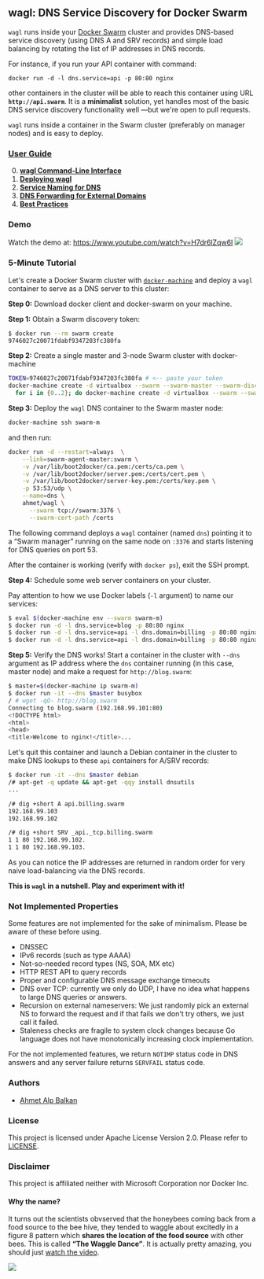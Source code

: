 ## wagl: DNS Service Discovery for Docker Swarm

`wagl` runs inside your [Docker Swarm][sw] cluster and provides
DNS-based service discovery (using DNS A and SRV records) and
simple load balancing by rotating the list of IP addresses in
DNS records.

For instance, if you run your API container with command:

    docker run -d -l dns.service=api -p 80:80 nginx

other containers in the cluster will be able to reach this container using URL
**`http://api.swarm`**. It is a **minimalist** solution, yet handles most of the
basic DNS service discovery functionality well ––but we're open to pull
requests.

`wagl` runs inside a container in the Swarm cluster (preferably on manager
nodes) and is easy to deploy.


### [User Guide](_docs/0-Index.md)

0. [**wagl Command-Line Interface**](_docs/1-Command-Line.md)
0. [**Deploying wagl**](_docs/2-Deploying.md)
0. [**Service Naming for DNS**](_docs/3-Service-Naming.md)
0. [**DNS Forwarding for External Domains**](_docs/4-External-DNS.md)
0. [**Best Practices**](_docs/5-Best-Practices.md)

### Demo

Watch the demo at: https://www.youtube.com/watch?v=H7dr6lZqw6I
[![](http://cl.ly/image/330U0j280J27/Image%202015-10-15%20at%201.03.49%20PM.png)](https://www.youtube.com/watch?v=H7dr6lZqw6I)

### 5-Minute Tutorial

Let's create a Docker Swarm cluster with [`docker-machine`][machine] and deploy
a `wagl` container to serve as a DNS server to this cluster:

**Step 0:** Download docker client and docker-swarm on your machine.

**Step 1:** Obtain a Swarm discovery token:

```sh
$ docker run --rm swarm create
9746027c20071fdabf9347203fc380fa 
```

**Step 2:** Create a single master and 3-node Swarm cluster with docker-machine

```sh
TOKEN=9746027c20071fdabf9347203fc380fa # <-- paste your token
docker-machine create -d virtualbox --swarm --swarm-master --swarm-discovery token://$TOKEN swarm-m && \
  for i in {0..2}; do docker-machine create -d virtualbox --swarm --swarm-discovery token://$TOKEN swarm-$i; done
```

**Step 3:** Deploy the `wagl` DNS container to the Swarm master node:

```sh
docker-machine ssh swarm-m
```

and then run:

```sh
docker run -d --restart=always  \
    --link=swarm-agent-master:swarm \
    -v /var/lib/boot2docker/ca.pem:/certs/ca.pem \
    -v /var/lib/boot2docker/server.pem:/certs/cert.pem \
    -v /var/lib/boot2docker/server-key.pem:/certs/key.pem \
    -p 53:53/udp \
    --name=dns \
    ahmet/wagl \
      --swarm tcp://swarm:3376 \
      --swarm-cert-path /certs
```

The following command deploys a `wagl` container (named `dns`) pointing it to a
“Swarm manager” running on the same node on `:3376` and starts listening for DNS
queries on port 53.

After the container is working (verify with `docker ps`), exit the SSH prompt.

**Step 4:** Schedule some web server containers on your cluster.

Pay attention to how we use Docker labels (`-l` argument) to name our services:

```sh
$ eval $(docker-machine env --swarm swarm-m)
$ docker run -d -l dns.service=blog -p 80:80 nginx
$ docker run -d -l dns.service=api -l dns.domain=billing -p 80:80 nginx
$ docker run -d -l dns.service=api -l dns.domain=billing -p 80:80 nginx
```

**Step 5:** Verify the DNS works! Start a container in the cluster
with `--dns` argument as IP address where the `dns` container running (in this
case, master node) and make a request for `http://blog.swarm`:

```sh
$ master=$(docker-machine ip swarm-m)
$ docker run -it --dns $master busybox
/ # wget -qO- http://blog.swarm
Connecting to blog.swarm (192.168.99.101:80)
<!DOCTYPE html>
<html>
<head>
<title>Welcome to nginx!</title>...
```
Let's quit this container and launch a Debian container in the cluster to make DNS lookups
to these `api` containers for A/SRV records:

```sh
$ docker run -it --dns $master debian
/# apt-get -q update && apt-get -qqy install dnsutils
...

/# dig +short A api.billing.swarm
192.168.99.103
192.168.99.102

/# dig +short SRV _api._tcp.billing.swarm
1 1 80 192.168.99.102.
1 1 80 192.168.99.103.
```

As you can notice the IP addresses are returned in random order for very naive
load-balancing via the DNS records.

**This is `wagl` in a nutshell. Play and experiment with it!**



### Not Implemented Properties

Some features are not implemented for the sake of minimalism. Please be aware of
these before using.

* DNSSEC
* IPv6 records (such as type AAAA)
* Not-so-needed record types (NS, SOA, MX etc)
* HTTP REST API to query records
* Proper and configurable DNS message exchange timeouts
* DNS over TCP: currently we only do UDP, I have no idea what happens to large
  DNS queries or answers.
* Recursion on external nameservers: We just randomly pick an external NS to
  forward the request and if that fails we don't try others, we just call it
  failed.
* Staleness checks are fragile to system clock changes because Go language does
  not have monotonically increasing clock implementation.

For the not implemented features, we return `NOTIMP` status code in DNS answers
and any server failure returns `SERVFAIL` status code.



### Authors

* [Ahmet Alp Balkan](http://www.ahmetalpbalkan.com/)



### License

This project is licensed under Apache License Version 2.0. Please refer to
[LICENSE](LICENSE).



### Disclaimer

This project is affiliated neither with Microsoft Corporation nor Docker Inc.



#### Why the name?

It turns out the scientists obvserved that the honeybees coming back from a food
source to the bee hive, they tended to waggle about excitedly in a figure 8
pattern which **shares the location of the food source** with other bees. This
is called **“The Waggle Dance”**. It is actually pretty amazing, you should just
[watch the video][waggle-dance].

[![](http://cl.ly/image/1b3B3q410e0z/Image%202015-08-27%20at%204.01.12%20PM.png)][waggle-dance]

[sw]: https://github.com/docker/swarm
[machine]: https://github.com/docker/machine
[waggle-dance]: https://www.youtube.com/watch?v=bFDGPgXtK-U
